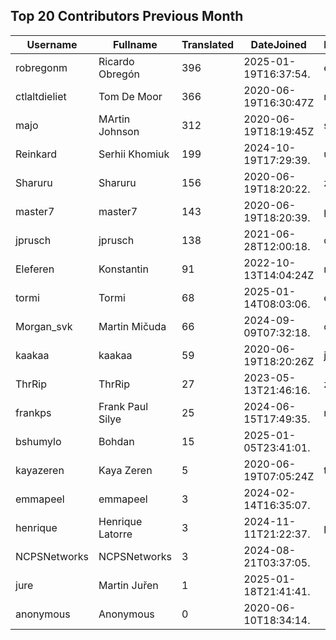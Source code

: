 ## Top 20 Contributors Previous Month ##
|Username|Fullname|Translated|DateJoined|Language|
|--------|--------|----------|----------|-------|
|robregonm|Ricardo Obregón|396|2025-01-19T16:37:54.|es|
|ctlaltdieliet|Tom De Moor|366|2020-06-19T16:30:47Z|nl|
|majo|MArtin Johnson|312|2020-06-19T18:19:45Z|sv|
|Reinkard|Serhii Khomiuk|199|2024-10-19T17:29:39.|uk|
|Sharuru|Sharuru|156|2020-06-19T18:20:22.|zh_Hans|
|master7|master7|143|2020-06-19T18:20:39.|pl|
|jprusch|jprusch|138|2021-06-28T12:00:18.|de|
|Eleferen|Konstantin|91|2022-10-13T14:04:24Z|ru|
|tormi|Tormi|68|2025-01-14T08:03:06.|et|
|Morgan_svk|Martin Mičuda|66|2024-09-09T07:32:18.|cs|
|kaakaa|kaakaa|59|2020-06-19T18:20:26Z|ja|
|ThrRip|ThrRip|27|2023-05-13T21:46:16.|zh_Hans|
|frankps|Frank Paul Silye|25|2024-06-15T17:49:35.|nb_NO|
|bshumylo|Bohdan|15|2025-01-05T23:41:01.||
|kayazeren|Kaya Zeren|5|2020-06-19T07:05:24Z|tr|
|emmapeel|emmapeel|3|2024-02-14T16:35:07.||
|henrique|Henrique Latorre|3|2024-11-11T21:22:37.|pt_BR|
|NCPSNetworks|NCPSNetworks|3|2024-08-21T03:37:05.||
|jure|Martin Juřen|1|2025-01-18T21:41:41.||
|anonymous|Anonymous|0|2020-06-10T18:34:14.||
